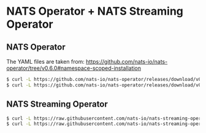 # NATS Operator + NATS Streaming Operator

## NATS Operator

The YAML files are taken from:
https://github.com/nats-io/nats-operator/tree/v0.6.0#namespace-scoped-installation

```bash
$ curl -L https://github.com/nats-io/nats-operator/releases/download/v0.6.0/00-prereqs.yaml > stack/nats-operator/templates/nats-op-prereqs.yaml
$ curl -L https://github.com/nats-io/nats-operator/releases/download/v0.6.0/10-deployment.yaml > stack/nats-operator/templates/nats-op-deployment.yaml
```

## NATS Streaming Operator

```bash
$ curl -L https://raw.githubusercontent.com/nats-io/nats-streaming-operator/074bc8110bbb60de2a97007d9cc271304b07f081/deploy/default-rbac.yaml > stack/nats-operator/templates/stan-op-rbac.yaml
$ curl -L https://raw.githubusercontent.com/nats-io/nats-streaming-operator/074bc8110bbb60de2a97007d9cc271304b07f081/deploy/deployment.yaml > stack/nats-operator/templates/stan-op-deployment.yaml
```

